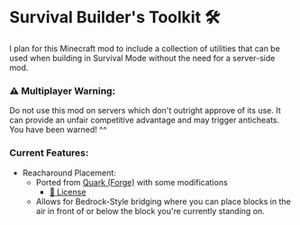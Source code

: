 # Survival Builder's Toolkit 🛠

I plan for this Minecraft mod to include a collection of utilities that can be used when building in Survival Mode without the need 
for a server-side mod.

### ⚠ Multiplayer Warning: 
Do not use this mod on servers which don't outright approve of its use. It can provide an unfair competitive advantage
and may trigger anticheats. You have been warned! ^^


### Current Features:

 - Reacharound Placement:
   - Ported from [Quark (Forge)](https://github.com/VazkiiMods/Quark) with some modifications
     - [🔗 License](https://github.com/VazkiiMods/Quark/blob/master/LICENSE.md)
   - Allows for Bedrock-Style bridging where you can place blocks in the air in front of or below the block you're 
     currently standing on.